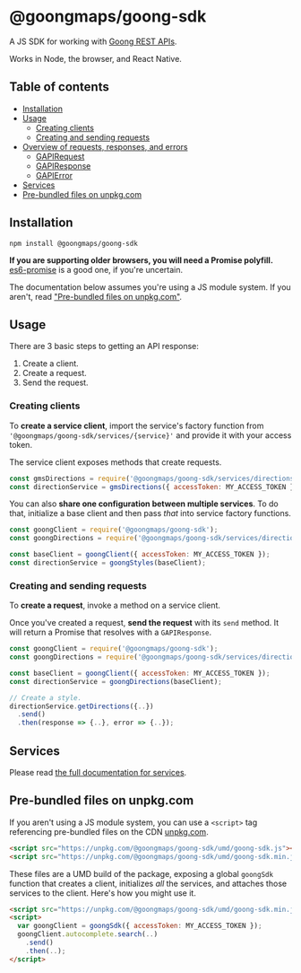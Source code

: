 # @goongmaps/goong-sdk

A JS SDK for working with [Goong REST APIs](https://docs.goong.io/).

Works in Node, the browser, and React Native.

## Table of contents

- [Installation](#installation)
- [Usage](#usage)
  - [Creating clients](#creating-clients)
  - [Creating and sending requests](#creating-and-sending-requests)
- [Overview of requests, responses, and errors](#overview-of-requests-responses-and-errors)
  - [GAPIRequest](#gapirequest)
  - [GAPIResponse](#gapiresponse)
  - [GAPIError](#gapierror)
- [Services](#services)
- [Pre-bundled files on unpkg.com](#pre-bundled-files-on-unpkgcom)

## Installation

```
npm install @goongmaps/goong-sdk
```

**If you are supporting older browsers, you will need a Promise polyfill.**
[es6-promise](https://github.com/stefanpenner/es6-promise) is a good one, if you're uncertain.

The documentation below assumes you're using a JS module system.
If you aren't, read ["Pre-bundled files on unpkg.com"](#pre-bundled-files-on-unpkgcom).

## Usage

There are 3 basic steps to getting an API response:

1. Create a client.
2. Create a request.
3. Send the request.

### Creating clients

To **create a service client**, import the service's factory function from `'@goongmaps/goong-sdk/services/{service}'` and provide it with your access token.

The service client exposes methods that create requests.

```js
const gmsDirections = require('@goongmaps/goong-sdk/services/directions');
const directionService = gmsDirections({ accessToken: MY_ACCESS_TOKEN });
```

You can also **share one configuration between multiple services**.
To do that, initialize a base client and then pass *that* into service factory functions.

```js
const goongClient = require('@goongmaps/goong-sdk');
const goongDirections = require('@goongmaps/goong-sdk/services/directions');

const baseClient = goongClient({ accessToken: MY_ACCESS_TOKEN });
const directionService = goongStyles(baseClient);
```

### Creating and sending requests

To **create a request**, invoke a method on a service client.

Once you've created a request, **send the request** with its `send` method.
It will return a Promise that resolves with a `GAPIResponse`.

```js
const goongClient = require('@goongmaps/goong-sdk');
const goongDirections = require('@goongmaps/goong-sdk/services/directions');

const baseClient = goongClient({ accessToken: MY_ACCESS_TOKEN });
const directionService = goongDirections(baseClient);

// Create a style.
directionService.getDirections({..})
  .send()
  .then(response => {..}, error => {..});
```

## Services

Please read [the full documentation for services](./docs/services.md).

## Pre-bundled files on unpkg.com

If you aren't using a JS module system, you can use a `<script>` tag referencing pre-bundled files on the CDN [unpkg.com](https://unpkg.com/).

```html
<script src="https://unpkg.com/@goongmaps/goong-sdk/umd/goong-sdk.js"></script>
<script src="https://unpkg.com/@goongmaps/goong-sdk/umd/goong-sdk.min.js"></script>
```

These files are a UMD build of the package, exposing a global `goongSdk` function that creates a client, initializes *all* the services, and attaches those services to the client.
Here's how you might use it.

```html
<script src="https://unpkg.com/@goongmaps/goong-sdk/umd/goong-sdk.min.js"></script>
<script>
  var goongClient = goongSdk({ accessToken: MY_ACCESS_TOKEN });
  goongClient.autocomplete.search(..)
    .send()
    .then(..);
</script>
```

[`got`]: https://github.com/sindresorhus/got

[`http`]: https://nodejs.org/api/http.html

[`xmlhttprequest`]: https://developer.mozilla.org/en-US/docs/Web/API/XMLHttpRequest

[`gapirequest`]: #gapirequest

[`gapiresponse`]: #gapiresponse

[`gapierror`]: #gapierror